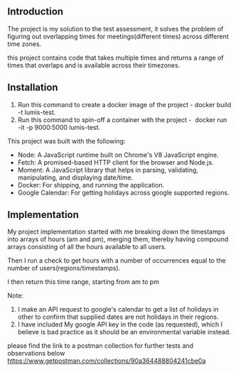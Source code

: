 ## Introduction

The project is my solution to the test assessment, it solves the problem of figuring out overlapping times for meetings(different times) across different time zones.

this project contains code that takes multiple times and returns a range of times that overlaps and is available across their timezones.


## Installation
1. Run this command to create a docker image of the project - docker build -t lumis-test. 
2. Run this command to spin-off a container with the project -  docker run -it -p 9000:5000 lumis-test.

This project was built with the following:

- Node: A JavaScript runtime built on Chrome's V8 JavaScript engine.
- Fetch: A promised-based HTTP client for the browser and Node.js.
- Moment: A JavaScript library that helps in parsing, validating, manipulating, and displaying date/time.
- Docker: For shipping, and running the application.
- Google Calendar: For getting holidays across google supported regions.


## Implementation

My project implementation started with me breaking down the timestamps into arrays of hours (am and pm), merging them, thereby having compound arrays consisting of all the hours available to all users.

Then I run a check to get hours with a number of occurrences equal to the number of users(regions/timestamps). 

I then return this time range, starting from am to pm

Note: 

1. I make an API request to google's calendar to get a list of holidays in other to confirm that supplied dates are not holidays in their regions.
2. I have included My google API key in the code (as requested), which I believe is bad practice as it should be an environmental variable instead.

please find the link to a postman collection for further tests and observations below  
https://www.getpostman.com/collections/90a364488804241cbe0a